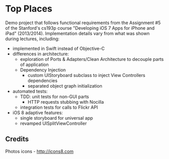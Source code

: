 # Top Places
Demo project that follows functional requirements from the Assignment #5 of the Stanford's cs193p course "Developing iOS 7 Apps for iPhone and iPad" (2013/2014).
Implementation details vary from what was shown during lectures, including:
- implemented in Swift instead of Objective-C
- differences in architecture:
  - exploration of Ports & Adapters/Clean Architecture to decouple parts of application
  - Dependency Injection
    - custom UIStoryboard subclass to inject View Controllers dependencies
    - separated object graph initialization
- automated tests:
  - TDD: unit tests for non-GUI parts
    - HTTP requests stubbing with Nocilla
  - integration tests for calls to Flickr API
- iOS 8 adaptive features:
  - single storyboard for universal app
  - revamped UISplitViewController

## Credits
Photos icons - http://icons8.com